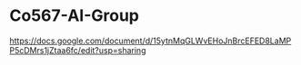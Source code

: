 # Co567-AI-Group
https://docs.google.com/document/d/15ytnMqGLWvEHoJnBrcEFED8LaMPP5cDMrs1jZtaa6fc/edit?usp=sharing
